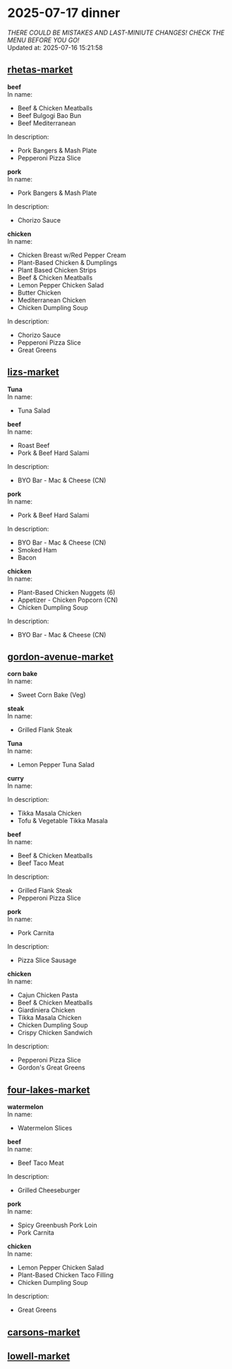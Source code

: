 # 2025-07-17 dinner  
*THERE COULD BE MISTAKES AND LAST-MINIUTE CHANGES! CHECK THE MENU BEFORE YOU GO!*  
Updated at: 2025-07-16 15:21:58  
## [rhetas-market](https://wisc-housingdining.nutrislice.com/menu/rhetas-market/dinner/2025-07-17)  
**beef**  
In name:   
 - Beef & Chicken Meatballs  
 - Beef Bulgogi Bao Bun  
 - Beef Mediterranean  
  
In description:   
 - Pork Bangers & Mash Plate  
 - Pepperoni Pizza Slice  
  
**pork**  
In name:   
 - Pork Bangers & Mash Plate  
  
In description:   
 - Chorizo Sauce  
  
**chicken**  
In name:   
 - Chicken Breast w/Red Pepper Cream  
 - Plant-Based Chicken & Dumplings  
 - Plant Based Chicken Strips  
 - Beef & Chicken Meatballs  
 - Lemon Pepper Chicken Salad  
 - Butter Chicken  
 - Mediterranean Chicken  
 - Chicken Dumpling Soup  
  
In description:   
 - Chorizo Sauce  
 - Pepperoni Pizza Slice  
 - Great Greens  
  
## [lizs-market](https://wisc-housingdining.nutrislice.com/menu/lizs-market/dinner/2025-07-17)  
**Tuna**  
In name:   
 - Tuna Salad  
  
**beef**  
In name:   
 - Roast Beef  
 - Pork & Beef Hard Salami  
  
In description:   
 - BYO Bar - Mac & Cheese (CN)  
  
**pork**  
In name:   
 - Pork & Beef Hard Salami  
  
In description:   
 - BYO Bar - Mac & Cheese (CN)  
 - Smoked Ham  
 - Bacon  
  
**chicken**  
In name:   
 - Plant-Based Chicken Nuggets (6)  
 - Appetizer -  Chicken Popcorn (CN)  
 - Chicken Dumpling Soup  
  
In description:   
 - BYO Bar - Mac & Cheese (CN)  
  
## [gordon-avenue-market](https://wisc-housingdining.nutrislice.com/menu/gordon-avenue-market/dinner/2025-07-17)  
**corn bake**  
In name:   
 - Sweet Corn Bake (Veg)  
  
**steak**  
In name:   
 - Grilled Flank Steak  
  
**Tuna**  
In name:   
 - Lemon Pepper Tuna Salad  
  
**curry**  
In name:   
  
In description:   
 - Tikka Masala Chicken  
 - Tofu & Vegetable Tikka Masala  
  
**beef**  
In name:   
 - Beef & Chicken Meatballs  
 - Beef Taco Meat  
  
In description:   
 - Grilled Flank Steak  
 - Pepperoni Pizza Slice  
  
**pork**  
In name:   
 - Pork Carnita  
  
In description:   
 - Pizza Slice Sausage  
  
**chicken**  
In name:   
 - Cajun Chicken Pasta  
 - Beef & Chicken Meatballs  
 - Giardiniera Chicken  
 - Tikka Masala Chicken  
 - Chicken Dumpling Soup  
 - Crispy Chicken Sandwich  
  
In description:   
 - Pepperoni Pizza Slice  
 - Gordon's Great Greens  
  
## [four-lakes-market](https://wisc-housingdining.nutrislice.com/menu/four-lakes-market/dinner/2025-07-17)  
**watermelon**  
In name:   
 - Watermelon Slices  
  
**beef**  
In name:   
 - Beef Taco Meat  
  
In description:   
 - Grilled Cheeseburger  
  
**pork**  
In name:   
 - Spicy Greenbush Pork Loin  
 - Pork Carnita  
  
**chicken**  
In name:   
 - Lemon Pepper Chicken Salad  
 - Plant-Based Chicken Taco Filling  
 - Chicken Dumpling Soup  
  
In description:   
 - Great Greens  
  
## [carsons-market](https://wisc-housingdining.nutrislice.com/menu/carsons-market/dinner/2025-07-17)  
## [lowell-market](https://wisc-housingdining.nutrislice.com/menu/lowell-market/dinner/2025-07-17)  
  
